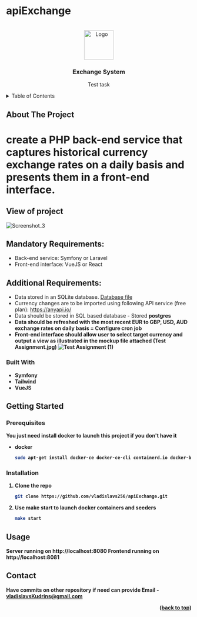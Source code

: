 # apiExchange

<a name="readme-top"></a>






<!-- PROJECT LOGO -->
<br />
<div align="center">
  <a href="https://github.com/vladislavs256/apiExchange">
    <img src="https://avatars.githubusercontent.com/u/45405871?s=400&u=6b3f9774b0dd21e79ca4fe7c2676208956f64350&v=4" alt="Logo" width="80" height="80">
  </a>

<h3 align="center">Exchange System</h3>

  <p align="center">
    Test task  

  </p>
</div>



<!-- TABLE OF CONTENTS -->
<details>
  <summary>Table of Contents</summary>
  <ol>
    <li>
      <a href="#about-the-project">About The Project</a>
      <ul>
        <li><a href="#built-with">Built With</a></li>
      </ul>
    </li>
    <li>
      <a href="#getting-started">Getting Started</a>
      <ul>
        <li><a href="#prerequisites">Prerequisites</a></li>
        <li><a href="#installation">Installation</a></li>
      </ul>
    </li>
    <li><a href="#usage">Usage</a></li>
    <li><a href="#roadmap">Roadmap</a></li>
    <li><a href="#contact">Contact</a></li>
  </ol>
</details>



<!-- ABOUT THE PROJECT -->
## About The Project


# create a PHP back-end service that captures historical currency exchange rates on a daily basis and presents them in a front-end interface.

## View of project
![Screenshot_3](https://github.com/vladislavs256/apiExchange/assets/45405871/90e98ba3-1394-46bc-bae9-21784b0bd3d0)

## Mandatory Requirements:
- Back-end service: Symfony or Laravel
- Front-end interface: VueJS or React


## Additional Requirements:

- Data stored in an SQLite database. [Database file](data/database.sqlite)
- Currency changes are to be imported using following API service (free plan):
  https://anyapi.io/
- Data should be stored in SQL based database - Stored <B>postgres<B>
- Data should be refreshed with the most recent EUR to GBP, USD, AUD exchange
  rates on daily basis = Configure cron job
- Front-end interface should allow user to select target currency and output a view as
  illustrated in the mockup file attached (Test Assignment.jpg)
![Test Assignment (1)](https://github.com/vladislavs256/apiExchange/assets/45405871/88ab2d30-a9ff-4313-8577-cfd45a900a83)





### Built With

* Symfony
* Tailwind
* VueJS




<!-- GETTING STARTED -->
## Getting Started

### Prerequisites

You just need install docker to launch this project if you don't have it
* docker
  ```sh
  sudo apt-get install docker-ce docker-ce-cli containerd.io docker-buildx-plugin docker-compose-plugin
  ```

### Installation

1. Clone the repo
   ```sh
   git clone https://github.com/vladislavs256/apiExchange.git
   ```
2. Use make start to launch docker containers and seeders 
   ```sh
   make start
   ```








<!-- USAGE EXAMPLES -->
## Usage

Server running on http://localhost:8080
Frontend running on http://localhost:8081


<!-- ROADMAP -->

[//]: # (## Roadmap)





<!-- CONTACT -->
## Contact

Have commits on other repository if need can provide
Email - vladislavsKudrins@gmail.com <br>

<p align="right">(<a href="#readme-top">back to top</a>)</p>



<!-- MARKDOWN LINKS & IMAGES -->
<!-- https://www.markdownguide.org/basic-syntax/#reference-style-links -->



